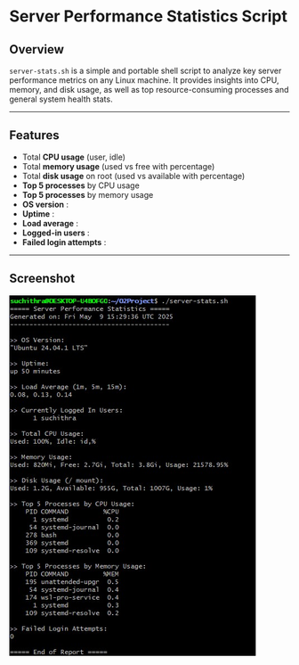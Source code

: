 # Server Performance Statistics Script

## Overview

`server-stats.sh` is a simple and portable shell script to analyze key server performance metrics on any Linux machine. It provides insights into CPU, memory, and disk usage, as well as top resource-consuming processes and general system health stats.

---

## Features

- Total **CPU usage** (user, idle)
- Total **memory usage** (used vs free with percentage)
- Total **disk usage** on root (used vs available with percentage)
- **Top 5 processes** by CPU usage
- **Top 5 processes** by memory usage
- **OS version** :
- **Uptime** :
- **Load average** :
- **Logged-in users** :
- **Failed login attempts** :

---

## Screenshot

![My Screenshot](images/02_proj.jpg)

